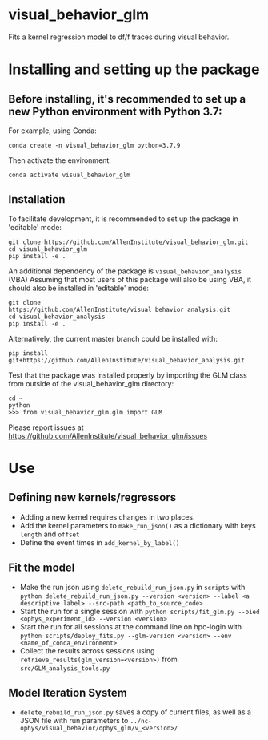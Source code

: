 # visual_behavior_glm
Fits a kernel regression model to df/f traces during visual behavior. 

# Installing and setting up the package

## Before installing, it's recommended to set up a new Python environment with Python 3.7:

For example, using Conda:

    conda create -n visual_behavior_glm python=3.7.9

Then activate the environment:

    conda activate visual_behavior_glm

## Installation

To facilitate development, it is recommended to set up the package in 'editable' mode:

    git clone https://github.com/AllenInstitute/visual_behavior_glm.git
    cd visual_behavior_glm
    pip install -e .

An additional dependency of the package is `visual_behavior_analysis` (VBA)
Assuming that most users of this package will also be using VBA, it should also be installed in 'editable' mode:

    git clone https://github.com/AllenInstitute/visual_behavior_analysis.git
    cd visual_behavior_analysis
    pip install -e .

Alternatively, the current master branch could be installed with:

    pip install git+https://github.com/AllenInstitute/visual_behavior_analysis.git

Test that the package was installed properly by importing the GLM class from outside of the visual_behavior_glm directory:

    cd ~
    python
    >>> from visual_behavior_glm.glm import GLM

Please report issues at https://github.com/AllenInstitute/visual_behavior_glm/issues

# Use

## Defining new kernels/regressors
- Adding a new kernel requires changes in two places.
- Add the kernel parameters to `make_run_json()` as a dictionary with keys `length` and `offset`
- Define the event times in `add_kernel_by_label()`

## Fit the model
- Make the run json using `delete_rebuild_run_json.py` in  `scripts` with `python delete_rebuild_run_json.py --version <version> --label <a descriptive label> --src-path <path_to_source_code>`
- Start the run for a single session with `python scripts/fit_glm.py --oied <ophys_experiment_id> --version <version>`
- Start the run for all sessions at the command line on hpc-login with `python scripts/deploy_fits.py --glm-version <version> --env <name_of_conda_environment>`
- Collect the results across sessions using `retrieve_results(glm_version=<version>)` from `src/GLM_analysis_tools.py`

## Model Iteration System
- `delete_rebuild_run_json.py` saves a copy of current files, as well as a JSON file with run parameters to `../nc-ophys/visual_behavior/ophys_glm/v_<version>/`

